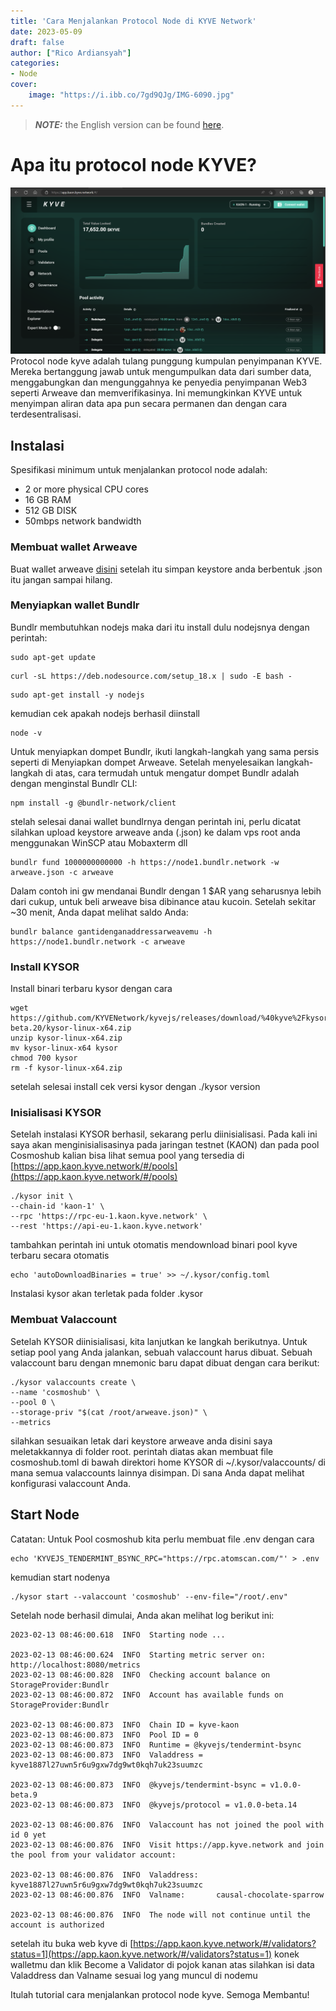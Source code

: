 ```yaml
---
title: 'Cara Menjalankan Protocol Node di KYVE Network'
date: 2023-05-09
draft: false
author: ["Rico Ardiansyah"]
categories:
- Node
cover:
    image: "https://i.ibb.co/7gd9QJg/IMG-6090.jpg"
---
```

> **_NOTE:_**  the English version can be found [here](https://muhammadri.co/posts/how-to-run-kyve-protocol-node/).
# Apa itu protocol node KYVE?
![KYVE Web App dashboard](https://raw.githubusercontent.com/0xricoard/hugo-blog/main/static/img/kyve%20protocol.png)
Protocol node kyve adalah tulang punggung kumpulan penyimpanan KYVE. Mereka bertanggung jawab untuk mengumpulkan data dari sumber data, menggabungkan dan mengunggahnya ke penyedia penyimpanan Web3 seperti Arweave dan memverifikasinya. Ini memungkinkan KYVE untuk menyimpan aliran data apa pun secara permanen dan dengan cara terdesentralisasi.

## Instalasi
Spesifikasi minimum untuk menjalankan protocol node adalah:
- 2 or more physical CPU cores
- 16 GB RAM
- 512 GB DISK
- 50mbps network bandwidth
### Membuat wallet Arweave
Buat wallet arweave [disini](https://arweave.app/add) setelah itu simpan keystore anda berbentuk .json itu jangan sampai hilang.
### Menyiapkan wallet Bundlr
Bundlr membutuhkan nodejs maka dari itu install dulu nodejsnya dengan perintah:
```
sudo apt-get update
```
```
curl -sL https://deb.nodesource.com/setup_18.x | sudo -E bash -
```
```
sudo apt-get install -y nodejs
```
kemudian cek apakah nodejs berhasil diinstall
```
node -v
```
Untuk menyiapkan dompet Bundlr, ikuti langkah-langkah yang sama persis seperti di Menyiapkan dompet Arweave. Setelah menyelesaikan langkah-langkah di atas, cara termudah untuk mengatur dompet Bundlr adalah dengan menginstal Bundlr CLI:
```
npm install -g @bundlr-network/client
```
stelah selesai danai wallet bundlrnya dengan perintah ini, perlu dicatat silahkan upload keystore arweave anda (.json) ke dalam vps root anda menggunakan WinSCP atau Mobaxterm dll
```
bundlr fund 1000000000000 -h https://node1.bundlr.network -w arweave.json -c arweave
```
Dalam contoh ini gw mendanai Bundlr dengan 1 $AR yang seharusnya lebih dari cukup, untuk beli arweave bisa dibinance atau kucoin. Setelah sekitar ~30 menit, Anda dapat melihat saldo Anda:
```
bundlr balance gantidenganaddressarweavemu -h https://node1.bundlr.network -c arweave
```
### Install KYSOR
Install binari terbaru kysor dengan cara
```
wget https://github.com/KYVENetwork/kyvejs/releases/download/%40kyve%2Fkysor%401.0.0-beta.20/kysor-linux-x64.zip
unzip kysor-linux-x64.zip
mv kysor-linux-x64 kysor
chmod 700 kysor
rm -f kysor-linux-x64.zip
```
setelah selesai install cek versi kysor dengan
./kysor version
### Inisialisasi KYSOR
Setelah instalasi KYSOR berhasil, sekarang perlu diinisialisasi. Pada kali ini saya akan menginisialisasinya pada jaringan testnet (KAON) dan pada pool Cosmoshub kalian bisa lihat semua pool yang tersedia di [https://app.kaon.kyve.network/#/pools](https://app.kaon.kyve.network/#/pools)
```
./kysor init \
--chain-id 'kaon-1' \
--rpc 'https://rpc-eu-1.kaon.kyve.network' \
--rest 'https://api-eu-1.kaon.kyve.network'
```
tambahkan perintah ini untuk otomatis mendownload binari pool kyve terbaru secara otomatis
```
echo 'autoDownloadBinaries = true' >> ~/.kysor/config.toml
```
Instalasi kysor akan terletak pada folder .kysor
### Membuat Valaccount
Setelah KYSOR diinisialisasi, kita lanjutkan ke langkah berikutnya. Untuk setiap pool yang Anda jalankan, sebuah valaccount harus dibuat. Sebuah valaccount baru dengan mnemonic baru dapat dibuat dengan cara berikut:
```
./kysor valaccounts create \
--name 'cosmoshub' \
--pool 0 \
--storage-priv "$(cat /root/arweave.json)" \
--metrics
```
silahkan sesuaikan letak dari keystore arweave anda disini saya meletakkannya di folder root.
perintah diatas akan membuat file cosmoshub.toml di bawah direktori home KYSOR di ~/.kysor/valaccounts/ di mana semua valaccounts lainnya disimpan. Di sana Anda dapat melihat konfigurasi valaccount Anda.
## Start Node
Catatan: Untuk Pool cosmoshub kita perlu membuat file .env dengan cara
```
echo 'KYVEJS_TENDERMINT_BSYNC_RPC="https://rpc.atomscan.com/"' > .env
``` 
kemudian start nodenya
```
./kysor start --valaccount 'cosmoshub' --env-file="/root/.env"
```
Setelah node berhasil dimulai, Anda akan melihat log berikut ini:
```
2023-02-13 08:46:00.618  INFO  Starting node ...

2023-02-13 08:46:00.624  INFO  Starting metric server on: http://localhost:8080/metrics
2023-02-13 08:46:00.828  INFO  Checking account balance on StorageProvider:Bundlr
2023-02-13 08:46:00.872  INFO  Account has available funds on StorageProvider:Bundlr

2023-02-13 08:46:00.873  INFO  Chain ID = kyve-kaon
2023-02-13 08:46:00.873  INFO  Pool ID = 0
2023-02-13 08:46:00.873  INFO  Runtime = @kyvejs/tendermint-bsync
2023-02-13 08:46:00.873  INFO  Valaddress = kyve1887l27uwn5r6u9gxw7dg9wt0kqh7uk23suumzc

2023-02-13 08:46:00.873  INFO  @kyvejs/tendermint-bsync = v1.0.0-beta.9
2023-02-13 08:46:00.873  INFO  @kyvejs/protocol = v1.0.0-beta.14

2023-02-13 08:46:00.876  INFO  Valaccount has not joined the pool with id 0 yet
2023-02-13 08:46:00.876  INFO  Visit https://app.kyve.network and join the pool from your validator account:

2023-02-13 08:46:00.876  INFO  Valaddress:    kyve1887l27uwn5r6u9gxw7dg9wt0kqh7uk23suumzc
2023-02-13 08:46:00.876  INFO  Valname:       causal-chocolate-sparrow

2023-02-13 08:46:00.876  INFO  The node will not continue until the account is authorized
```
setelah itu buka web kyve di [https://app.kaon.kyve.network/#/validators?status=1](https://app.kaon.kyve.network/#/validators?status=1) konek walletmu dan klik Become a Validator di pojok kanan atas
silahkan isi data Valaddress dan Valname sesuai log yang muncul di nodemu

Itulah tutorial cara menjalankan protocol node kyve. Semoga Membantu!
